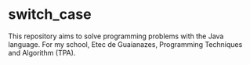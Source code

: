 # switch_case
 This repository aims to solve programming problems with the Java language. For my school, Etec de Guaianazes, Programming Techniques and Algorithm (TPA).
